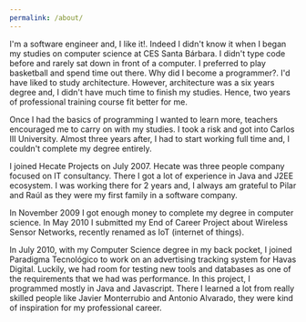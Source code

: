 ```yaml
---
permalink: /about/
---
```


I'm a software engineer and, I like it!. Indeed I didn't know it when I began my studies on computer science at CES Santa Bárbara. I didn't type code before and rarely sat down in front of a computer. I preferred to play basketball and spend time out there. Why did I become a programmer?. I'd have liked to study architecture. However, architecture was a six years degree and, I didn't have much time to finish my studies. Hence, two years of professional training course fit better for me.

Once I had the basics of programming I wanted to learn more, teachers encouraged me to carry on with my studies. I took a risk and got into Carlos III University. Almost three years after, I had to start working full time and, I couldn't complete my degree entirely.

I joined Hecate Projects on July 2007. Hecate was three people company focused on IT consultancy. There I got a lot of experience in Java and J2EE ecosystem. I was working there for 2 years and, I always am grateful to Pilar and Raúl as they were my first family in a software company.

In November 2009 I got enough money to complete my degree in computer science. In May 2010 I submitted my End of Career Project about Wireless Sensor Networks, recently renamed as IoT (internet of things).

In July 2010, with my Computer Science degree in my back pocket, I joined Paradigma Tecnológico to work on an advertising tracking system for Havas Digital. Luckily, we had room for testing new tools and databases as one of the requirements that we had was performance. In this project, I programmed mostly in Java and Javascript. There I learned a lot from really skilled people like Javier Monterrubio and Antonio Alvarado, they were kind of inspiration for my professional career.

